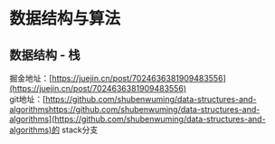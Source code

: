 # 数据结构与算法

## 数据结构 - 栈
掘金地址：[https://juejin.cn/post/7024636381909483556](https://juejin.cn/post/7024636381909483556)  
git地址：[https://github.com/shubenwuming/data-structures-and-algorithmshttps://github.com/shubenwuming/data-structures-and-algorithms](https://github.com/shubenwuming/data-structures-and-algorithms)的 stack分支  
